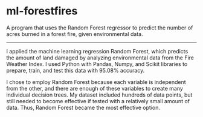 # ml-forestfires
A program that uses the Random Forest regressor to predict the number of acres burned in a forest fire, given environmental data.

***

I applied the machine learning regression Random Forest, which predicts the amount of land damaged by analyzing environmental data from the Fire Weather Index. I used Python with Pandas, Numpy, and Scikit libraries to prepare, train, and test this data with 95.08% accuracy.

I chose to employ Random Forest because each variable is independent from the other, and there are enough of these variables to create many individual decision trees. My dataset included hundreds of data points, but still needed to become effective if tested with a relatively small amount of data. Thus, Random Forest became the most effective option.
